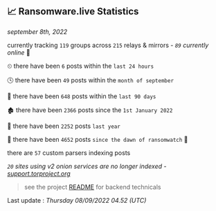 
## 📈 Ransomware.live Statistics
_september 8th, 2022_

currently tracking `119` groups across `215` relays & mirrors - _`89` currently online_ 📡

⏲ there have been `6` posts within the `last 24 hours`

🕓 there have been `49` posts within the `month of september`

📅 there have been `648` posts within the `last 90 days`

🏚 there have been `2366` posts since the `1st January 2022`

🚀 there have been `2252` posts `last year`

🦕 there have been `4652` posts `since the dawn of ransomwatch` 🐣

there are `57` custom parsers indexing posts

_`20` sites using v2 onion services are no longer indexed - [support.torproject.org](https://support.torproject.org/onionservices/v2-deprecation/)_

> see the project [README](https://github.com/jmousqueton/ransomwatch#readme) for backend technicals



Last update : _Thursday 08/09/2022 04.52 (UTC)_

